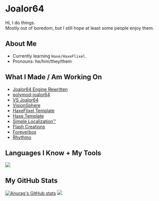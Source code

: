 # Joalor64
Hi, I do things. <br>
Mostly out of boredom, but I still hope at least some people enjoy them.

## About Me
<!--* Currently in 11th Grade.-->
* Currently learning `Haxe/HaxeFlixel`.
* Pronouns: he/him/they/them

## What I Made / Am Working On
* [Joalor64 Engine Rewritten](https://github.com/Joalor64GH/Joalor64-Engine-Rewrite)
* [polymod-joalor64](https://github.com/Joalor64GH/polymod-joalor64)
* [VS Joalor64](https://github.com/Joalor64GH/VSJoalor64-SourceCode)
* [VisionSphere](https://github.com/Joalor64GH/VisionSphere)
* [HaxeFlixel Template](https://github.com/Joalor64GH/HaxeFlixel-Template)
* [Haxe Template](https://github.com/Joalor64GH/Haxe-Template)
* [Simple Localization™](https://github.com/Joalor64GH/SimpleLocalization)
* [Flash Creations](https://github.com/Joalor64GH/Flash-Creations)
* [Foreverbox](https://github.com/Joalor64GH/Foreverbox)
* [Rhythmo](https://github.com/Joalor64GH/Rhythmo-SC)

## Languages I Know + My Tools
<img src="https://skillicons.dev/icons?i=haxe,haxeflixel,lua,js,html,github,vscode,&perline=10&theme=dark"/>

## My GitHub Stats
[![Anurag's GitHub stats](https://github-readme-stats.vercel.app/api?username=joalor64gh&theme=radical)](https://github.com/anuraghazra/github-readme-stats)
![](https://github-readme-stats.vercel.app/api/top-langs/?username=Joalor64GH&layout=compact&theme=radical)
